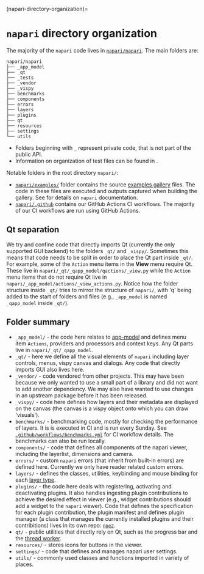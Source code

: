 (napari-directory-organization)=

# `napari` directory organization

The majority of the `napari` code lives in
[`napari/napari`](https://github.com/napari/napari/tree/main/napari). The main
folders are:

```
napari/napari
├── _app_model
├── _qt
├── _tests
├── _vendor
├── _vispy
├── benchmarks
├── components
├── errors
├── layers
├── plugins
├── qt
├── resources
├── settings
└── utils
```

* Folders beginning with `_` represent private code, that is not part of the public
  API.
* Information on organization of test files can be found in [](test-organization).

Notable folders in the root directory `napari/`:

* [`napari/examples/`](https://github.com/napari/napari/tree/main/examples) folder
  contains the source [examples gallery](https://napari.org/gallery) files.
  The code in these files are executed and outputs captured when building the gallery.
  See [](docs_contributing_guide) for details on `napari` documentation.
* [`napari/.github`](https://github.com/napari/napari/tree/main/.github) contains
  our GitHub Actions CI workflows. The majority of our CI workflows are run using
  GitHub Actions.

## Qt separation

We try and confine code that directly imports Qt (currently the only supported GUI
backend) to the folders `_qt/` and `_vispy/`. Sometimes this means that
code needs to be split in order to place the Qt part inside `_qt/`. For example,
some of the `Action` menu items in the **View** menu require Qt. These live in
`napari/_qt/_qapp_model/qactions/_view.py` while the `Action` menu items that
do not require Qt live in `napari/_app_model/actions/_view_actions.py`.
Notice how the folder structure inside `_qt/` tries to mirror the structure of
`napari/`, with 'q' being added to the start of folders and files (e.g., `_app_model`
is named `_qapp_model` inside `_qt/`).

## Folder summary

* `_app_model/` - the code here relates to [app-model](app-model) and defines
  menu item `Actions`, providers and processors and context keys. Any Qt parts
  live in `napari/_qt/_qapp_model`.
* `_qt/` - here we define all the visual elements of `napari` including layer controls,
  menus, vispy canvas and dialogs. Any code that directly imports GUI also lives here.
* `_vendor/` - code vendored from other projects. This may have been because we only
  wanted to use a small part of a library and did not want to add another dependency.
  We may also have wanted to use changes in an upstream package before it has
  been released.
* `_vispy/` - code here defines how layers and their metadata are displayed on the
  canvas (the canvas is a vispy object onto which you can draw 'visuals').
* `benchmarks/` - benchmarking code, mostly for checking the performance of layers.
  It is is executed in CI and is run every Sunday. See
  [`.github/workflows/benchmarks.yml`](https://github.com/napari/napari/tree/main/.github/workflows/benchmarks.yml)
  for CI workflow details. The benchmarks can also be run locally.
* `components/` - code that defines all components of the napari viewer, including the
  layerlist, dimensions and camera.
* `errors/` - custom `napari` errors (that inherit from built-in errors) are defined
  here. Currently we only have reader related custom errors.
* `layers/` - defines the classes, utilities, keybinding and mouse binding for
  each [layer type](using-layers).
* `plugins/` - the code here deals with registering, activating and deactivating
  plugins. It also handles ingesting plugin contributions to achieve the desired
  effect in viewer (e.g., widget contributions should add a widget to the `napari`
  viewer).
  Code that defines the specification for each plugin contribution, the plugin
  manifest and defines plugin manager (a class that manages the currently installed
  plugins and their contribitions) lives in its own repo:
  [`npe2`](https://github.com/napari/npe2).
* `qt/` - public utilities that directly rely on Qt, such as the progress bar
  and the [thread worker](multithreading-in-napari).
* `resources/` - stores icons for buttons in the viewer.
* `settings/` - code that defines and manages napari user settings.
* `utils/` - commonly used classes and functions imported in variety of places.
